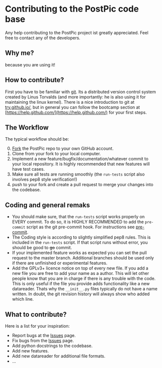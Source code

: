 
Contributing to the PostPic code base
=====================================

Any help contributing to the PostPic project ist greatly appreciated. Feel free to contact any of the developers.

Why me?
-------

because you are using it!


How to contribute?
------------------

First you have to be familiar with [git](http://git-scm.com/). Its a distributed version control system created by Linus Torvalds (and more importantly: he is also using it for maintaining the linux kernel). There is a nice introduction to git at [try.github.io/](http://try.github.io/), but in general you can follow the bootcamp section at [https://help.github.com/](https://help.github.com/) for your first steps.

## The Workflow

The typical workflow should be:

  0. [Fork](https://help.github.com/articles/fork-a-repo) the PostPic repo to your own GitHub account.
  0. Clone from your fork to your local computer.
  0. Implement a new feature/bugfix/documentation/whatever commit to your local repository. It is highly recommended that new features will have test cases.
  0. Make sure all tests are running smoothly (the `run-tests` script also involves pep8 style verification!)
  0. push to your fork and create a pull request to merge your changes into the codebase.

## Coding and general remaks

  * You should make sure, that the `run-tests` script works properly on EVERY commit. To do so, it is HIGHLY RECOMMENDED to add the `pre-commit` script as the git pre-commit hook. For instructions see [pre-commit](../master/pre-commit).
  * The Coding style is according to slightly simplified pep8 rules. This is included in the `run-tests` script. If that script runs without error, you should be good to <del>go</del> commit.
  * If your implemented feature works as expected you can set the pull request to the master branch. Additional branches should be used only if there are unfinished or experimental features.
  * Add the GPLv3+ licence notice on top of every new file. If you add a new file you are free to add your name as a author. This will let other people know that you are in charge if there is any trouble with the code. This is only useful if the file you provide adds functionality like a new datareader. Thats why the `__init__.py` files typically do not have a name written. In doubt, the git revision history will always show who added which line.



## What to contribute?

Here is a list for your inspiration:

  * Report bugs at the [Issues](https://github.com/skuschel/postpic/issues) page.
  * Fix bugs from the [Issues](https://github.com/skuschel/postpic/issues) page.
  * Add python docstrings to the codebase.
  * Add new features.
  * Add new datareader for additional file formats.
  * ...
